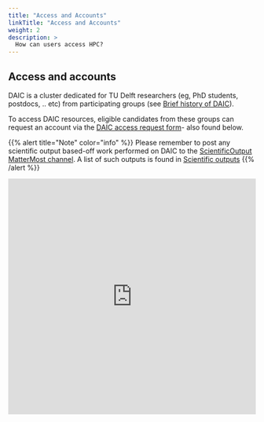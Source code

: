 ```yaml
---
title: "Access and Accounts"
linkTitle: "Access and Accounts"
weight: 2
description: >
  How can users access HPC?
---
```




## Access and accounts


DAIC is a cluster dedicated for TU Delft researchers (eg, PhD students, postdocs, .. etc) from participating groups (see [Brief history of DAIC](_index.md#brief-history-of-daic)). 

To access DAIC resources, eligible candidates from these groups can request an account via the [DAIC access request form](https://forms.office.com/e/tSAckyHevL)- also found below.

{{% alert title="Note" color="info" %}}
Please remember to post any scientific output based-off work performed on DAIC to the [ScientificOutput MatterMost channel](https://mattermost.tudelft.nl/daic/channels/scientificoutput). 
A list of such outputs is found in [Scientific outputs](scientific_outputs.md#scientific-outputs)
{{% /alert %}}


<iframe width="640px" height="480px" src="https://forms.office.com/e/tSAckyHevL?embed=true" frameborder="0" marginwidth="0" marginheight="0" style="border: none; max-width:100%; max-height:100vh" allowfullscreen webkitallowfullscreen mozallowfullscreen msallowfullscreen> </iframe>





